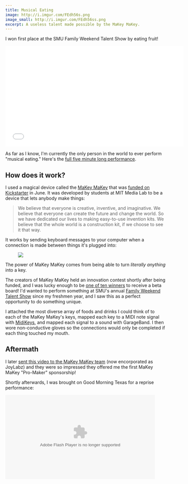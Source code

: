 ```yaml
---
title: Musical Eating
image: http://i.imgur.com/FEdh56s.png
image_small: http://i.imgur.com/FEdh56ss.png
excerpt: A useless talent made possible by the MaKey MaKey.
---
```


I won first place at the SMU Family Weekend Talent Show by eating fruit!

<iframe width="560" height="315" src="//www.youtube.com/embed/yldSlMooRfQ" frameborder="0" allowfullscreen></iframe>

As far as I know, I'm currently the only person in the world to ever perform "musical eating." Here's the [full five minute long performance](https://www.youtube.com/watch?v=Uiq0DTCJvy0).

## How does it work?

I used a magical device called the [MaKey MaKey](http://www.makeymakey.com/) that was [funded on Kickstarter](http://www.kickstarter.com/projects/joylabs/makey-makey-an-invention-kit-for-everyone) in June. It was developed by students at MIT Media Lab to be a device that lets anybody make things:

> We believe that everyone is creative, inventive, and imaginative. We believe that everyone can create the future and change the world. So we have dedicated our lives to making easy-to-use invention kits. We believe that the whole world is a construction kit, if we choose to see it that way.

It works by sending keyboard messages to your computer when a connection is made between things it's plugged into:

<figure class="left"><img src="http://i.imgur.com/tYxhuLG.jpg" /><figcaption></figcaption></figure>

The power of MaKey MaKey comes from being able to turn *literally anything* into a key.

The creators of MaKey MaKey held an innovation contest shortly after being funded, and I was lucky enough to be [one of ten winners](http://www.kickstarter.com/projects/joylabs/makey-makey-an-invention-kit-for-everyone/posts/242251) to receive a beta board! I'd wanted to perform something at SMU's annual [Family Weekend Talent Show](http://smu.edu/sf/family%20weekend/FW%20Talent%20Show.asp) since my freshmen year, and I saw this as a perfect opportunity to do something unique.

I attached the most diverse array of foods and drinks I could think of to each of the MaKey MaKey's keys, mapped each key to a MIDI note signal with [MidiKeys](http://www.manyetas.com/creed/midikeys.html), and mapped each signal to a sound with GarageBand. I then wore non-conductive gloves so the connections would only be completed if each thing touched my mouth.

## Aftermath

I later [sent this video to the MaKey MaKey team](http://www.makeymakey.com/forums/index.php?topic=1241.0) (now encorporated as JoyLabz) and they were so impressed they offered me the first MaKey MaKey "Pro-Maker" sponsorship!

Shortly afterwards, I was brought on Good Morning Texas for a reprise performance:

<script src="http://www.wfaa.com/templates/belo_embedWrapper.js?storyid=179119611&pos=top&swfw=470"></script><object id="bimvidplayer0" width="470" height="264" classid="clsid:D27CDB6E-AE6D-11cf-96B8-444553540000"><param value="true" name="allowfullscreen"/><param value="always" name="allowscriptaccess"/><param value="high" name="quality"/>    <param value="true" name="cachebusting"/><param value="#000000" name="bgcolor"/><param name="movie" value="http://swfs.bimvid.com/bimvid_player-3_2_7.swf?x-bim-callletters=WFAA" /><param value="config=http://www.wfaa.com/?j=179119611&ref=http://www.wfaa.com/good-morning-texas/A-symphony-of-food-179119611.html" name="flashvars"/><embed src="http://swfs.bimvid.com/bimvid_player-3_2_7.swf?x-bim-callletters=WFAA" type="application/x-shockwave-flash" width="470" height="264" allowfullscreen="true" allowscriptaccess="always" cachebusting="true" flashvars="config=http://www.wfaa.com/?j=179119611&ref=http://www.wfaa.com/good-morning-texas/A-symphony-of-food-179119611.html" bgcolor="#000000" quality="true"></embed></object><script src="http://www.wfaa.com/templates/belo_embedWrapper.js?storyid=179119611&pos=bottom"></script>
